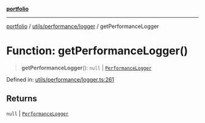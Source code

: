[**portfolio**](../../../../README.md)

***

[portfolio](../../../../modules.md) / [utils/performance/logger](../README.md) / getPerformanceLogger

# Function: getPerformanceLogger()

> **getPerformanceLogger**(): `null` \| [`PerformanceLogger`](../classes/PerformanceLogger.md)

Defined in: [utils/performance/logger.ts:261](https://github.com/tnorlund/Portfolio/blob/aaec062aa4919a303c87e76dd7879fc5bd2bfa3b/portfolio/utils/performance/logger.ts#L261)

## Returns

`null` \| [`PerformanceLogger`](../classes/PerformanceLogger.md)
